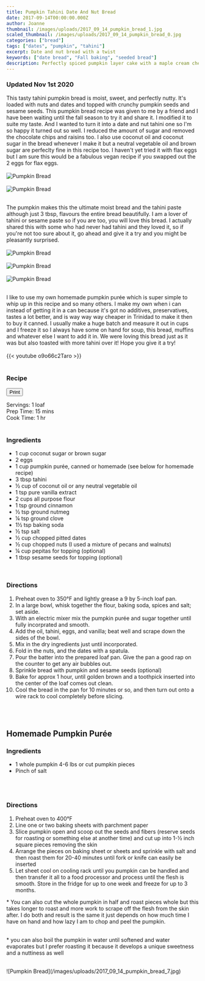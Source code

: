 ```yaml
---
title: Pumpkin Tahini Date And Nut Bread
date: 2017-09-14T00:00:00.000Z
author: Joanne
thumbnail: /images/uploads/2017_09_14_pumpkin_bread_1.jpg
scaled_thumbnail: /images/uploads/2017_09_14_pumpkin_bread_0.jpg
categories: ["bread"]
tags: ["dates", "pumpkin", "tahini"]
excerpt: Date and nut bread with a twist
keywords: ["date bread", "Fall baking", "seeded bread"]
description: Perfectly spiced pumpkin layer cake with a maple cream cheese frosting 
---
```

<span class="blog-text">

### Updated Nov 1st 2020

This tasty tahini pumpkin bread is moist, sweet, and perfectly nutty. It's loaded with nuts and dates and topped with crunchy pumpkin seeds and sesame seeds. This pumpkin bread recipe was given to me by a friend and I have been waiting until the fall season to try it and share it. I modified it to suite my taste.  And I wanted to turn it into a date and nut tahini one so I'm so happy it turned out so well. I reduced the amount of sugar and removed the chocolate chips and raisins too. I also use coconut oil and coconut sugar in the bread whenever I make it but a neutral vegetable oil and brown sugar are perfeclty fine in this recipe too.  I haven't yet tried it with flax eggs but I am sure this would be a fabulous vegan recipe if you swapped out the 2 eggs for flax eggs.
<br>
<br>
![Pumpkin Bread](/images/uploads/2017_09_14_pumpkin_bread_2.jpg)
<br>
<br>
![Pumpkin Bread](/images/uploads/2017_09_14_pumpkin_bread_3.jpg)
<br>
<br>

The pumpkin makes this the ultimate moist bread and the tahini paste although just 3 tbsp, flavours the entire bread beautifully.  I am a lover of tahini or sesame paste so if you are too, you will love this bread. I actually shared this with some who had never had tahini and they loved it, so if you're not too sure about it, go ahead and give it a try and you might be pleasantly surprised.
<br>
<br>
![Pumpkin Bread](/images/uploads/2017_09_14_pumpkin_bread_4.jpg)
<br>
<br>
![Pumpkin Bread](/images/uploads/2017_09_14_pumpkin_bread_5.jpg)
<br>
<br>
![Pumpkin Bread](/images/uploads/2017_09_14_pumpkin_bread_6.jpg)
<br>
<br>

I like to use my own homemade pumpkin purée which is super simple to whip up in this recipe and so many others. I make my own when i can instead of getting it in a can because it's got no additives, preservatives, tastes a lot better, and is way way way cheaper in Trinidad to make it then to buy it canned. I usually make a huge batch and measure it out in cups and I freeze it so I always have some on hand for soup, this bread, muffins and whatever else I want to add it in. We were loving this bread just as it was but also toasted with more tahini over it! Hope you give it a try!
</br>
</br>
{{< youtube o9o66c2Taro >}}
</br>
</br>
</span>

### Recipe
<div print_button><form>
<input type="button" value="Print" class="btn__print" onClick="window.print()">
</form></div>

<div>Servings: <span itemprop="recipeYield">1 loaf</div>
<div>Prep Time: <meta itemprop="prepTime" content="PT15M">15 mins</div>
<div>Cook Time: <meta itemprop="cookTime" content="PT60M">1 hr</div>
</br>

### Ingredients

* <span itemprop="recipeIngredient">1 cup coconut sugar or brown sugar</span>
* <span itemprop="recipeIngredient">2 eggs</span>
* <span itemprop="recipeIngredient">1 cup pumpkin purée, canned or homemade (see below for homemade recipe)</span>
* <span itemprop="recipeIngredient">3 tbsp tahini</span>
* <span itemprop="recipeIngredient">&frac12; cup of coconut oil or any neutral vegetable oil</span>
* <span itemprop="recipeIngredient">1 tsp pure vanilla extract</span>
* <span itemprop="recipeIngredient">2 cups all purpose flour</span>
* <span itemprop="recipeIngredient">1 tsp ground cinnamon</span>
* <span itemprop="recipeIngredient">&frac12; tsp ground nutmeg</span>
* <span itemprop="recipeIngredient">&frac14; tsp ground clove</span>
* <span itemprop="recipeIngredient">1&frac12; tsp baking soda</span>
* <span itemprop="recipeIngredient">&frac12; tsp salt</span>
* <span itemprop="recipeIngredient">&frac12; cup chopped pitted dates</span>
* <span itemprop="recipeIngredient">&frac12; cup chopped nuts  (I used a mixture of pecans and walnuts)</span>
* <span itemprop="recipeIngredient">&frac14; cup pepitas for topping (optional)</span>
* <span itemprop="recipeIngredient">1 tbsp sesame seeds for topping (optional)</span>
</br>

### Directions

1. Preheat oven to 350°F and lightly grease a 9 by 5-inch loaf pan.
2. In a large bowl, whisk together the flour, baking soda, spices and salt; set aside.
3. With an electric mixer mix the pumpkin purée and sugar together until fully incorprated and smooth.
4. Add the oil, tahini, eggs, and vanilla; beat well and scrape down the sides of the bowl.
5. Mix in the dry ingredients just until incorporated.
6. Fold in the nuts, and the dates with a spatula.
7. Pour the batter into the prepared loaf pan. Give the pan a good rap on the counter to get any air bubbles out.
8. Sprinkle bread with pumpkin and sesame seeds (optional)
9. Bake for approx 1 hour, until golden brown and a toothpick inserted into the center of the loaf comes out clean.
10. Cool the bread in the pan for 10 minutes or so, and then turn out onto a wire rack to cool completely before slicing.
<br>
<br>

## Homemade Pumpkin Purée

### Ingredients

* 1 whole pumpkin 4-6 lbs or cut pumpkin pieces
*  Pinch of salt
</br>
</br>

### Directions

1. Preheat oven to 400°F
1. Line one or two baking sheets with parchment paper
1. Slice pumpkin open and scoop out the seeds and fibers (reserve seeds for roasting or something else at another time) and cut up into 1-&frac12; inch square pieces removing the skin
1. Arrange the pieces on baking sheet or sheets and sprinkle with salt and then roast them for 20-40 minutes until fork or knife can easily be inserted
1. Let sheet cool on cooling rack until you pumpkin can be handled and then transfer it all to a food processor and process until the flesh is smooth. Store in the fridge for up to one week and freeze for up to 3 months.

&#42; You can also cut the whole pumpkin in half and roast pieces whole but this takes longer to roast and more work to scrape off the flesh from the skin after. I do both and result is the same it just depends on how much time I have on hand and how lazy I am to chop and peel the pumpkin.
<br>
<br>

&#42; you can also boil the pumpkin in water until softened and water evaporates but I prefer roasting it because it develops a unique sweetness and a nuttiness as well

<br>
![Pumpkin Bread](/images/uploads/2017_09_14_pumpkin_bread_7.jpg)